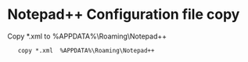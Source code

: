 # Notepad++ Configuration file copy

   Copy *.xml to %APPDATA%\Roaming\Notepad++

```
   copy *.xml  %APPDATA%\Roaming\Notepad++
```